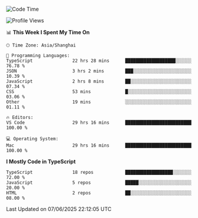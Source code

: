 <!--START_SECTION:waka-->
![Code Time](http://img.shields.io/badge/Code%20Time-7%2C768%20hrs%2058%20mins-blue)

![Profile Views](http://img.shields.io/badge/Profile%20Views-3-blue)

📊 **This Week I Spent My Time On** 

```text
🕑︎ Time Zone: Asia/Shanghai

💬 Programming Languages: 
TypeScript               22 hrs 28 mins      ███████████████████░░░░░░   76.78 % 
JSON                     3 hrs 2 mins        ███░░░░░░░░░░░░░░░░░░░░░░   10.39 % 
JavaScript               2 hrs 8 mins        ██░░░░░░░░░░░░░░░░░░░░░░░   07.34 % 
CSS                      53 mins             █░░░░░░░░░░░░░░░░░░░░░░░░   03.06 % 
Other                    19 mins             ░░░░░░░░░░░░░░░░░░░░░░░░░   01.11 % 

🔥 Editors: 
VS Code                  29 hrs 16 mins      █████████████████████████   100.00 % 

💻 Operating System: 
Mac                      29 hrs 16 mins      █████████████████████████   100.00 % 
```

**I Mostly Code in TypeScript** 

```text
TypeScript               18 repos            ██████████████████░░░░░░░   72.00 % 
JavaScript               5 repos             █████░░░░░░░░░░░░░░░░░░░░   20.00 % 
HTML                     2 repos             ██░░░░░░░░░░░░░░░░░░░░░░░   08.00 % 
```




 Last Updated on 07/06/2025 22:12:05 UTC
<!--END_SECTION:waka-->
